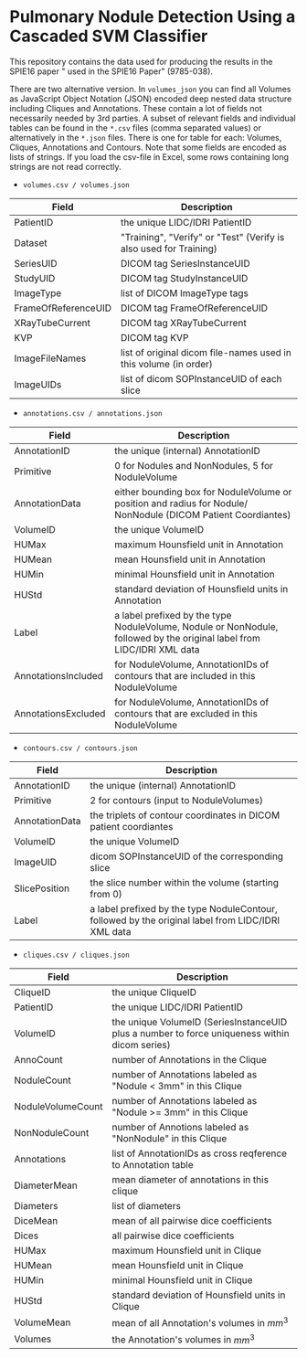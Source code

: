 # Pulmonary Nodule Detection Using a Cascaded SVM Classifier

This repository contains the data used for producing the results in the SPIE16 paper "
used in the SPIE16 Paper" (9785-038).

There are two alternative version. In ``volumes_json`` you can find all Volumes as JavaScript Object Notation (JSON) encoded deep nested data structure including Cliques and Annotations. These contain a lot of fields not necessarily needed by 3rd parties. A subset of relevant fields and individual tables can be found in the ``*.csv`` files (comma separated values) or alternatively in the ``*.json`` files. There is one for table for each: Volumes, Cliques, Annotations and Contours. Note that some fields are encoded as lists of strings. If you load the csv-file in Excel, some rows containing long strings are not read correctly.

- ``volumes.csv / volumes.json``

| Field               | Description                                                       |
| -----               | -----                                                             |
| PatientID           | the unique LIDC/IDRI PatientID                                    |
| Dataset             | "Training", "Verify" or "Test" (Verify is also used for Training) |
| SeriesUID           | DICOM tag SeriesInstanceUID                                       |
| StudyUID            | DICOM tag StudyInstanceUID                                        |
| ImageType           | list of DICOM ImageType tags                                      |
| FrameOfReferenceUID | DICOM tag FrameOfReferenceUID                                     |
| XRayTubeCurrent     | DICOM tag XRayTubeCurrent                                         |
| KVP                 | DICOM tag KVP                                                     |
| ImageFileNames      | list of original dicom file-names used in this volume (in order)  |
| ImageUIDs           | list of dicom SOPInstanceUID of each slice                        |

- ``annotations.csv / annotations.json``

| Field               | Description                                                                                                            |
| -----               | -----                                                                                                                  |
| AnnotationID        | the unique (internal) AnnotationID                                                                                     |
| Primitive           | 0 for Nodules and NonNodules, 5 for NoduleVolume                                                                       |
| AnnotationData      | either bounding box for NoduleVolume or position and radius for Nodule/ NonNodule (DICOM Patient Coordiantes)          |
| VolumeID            | the unique VolumeID                                                                                                    |
| HUMax               | maximum Hounsfield unit in Annotation                                                                                  |
| HUMean              | mean Hounsfield unit in Annotation                                                                                     |
| HUMin               | minimal Hounsfield unit in Annotation                                                                                  |
| HUStd               | standard deviation of Hounsfield units in Annotation                                                                   |
| Label               | a label prefixed by the type NoduleVolume, Nodule or NonNodule, followed by the original label from LIDC/IDRI XML data |
| AnnotationsIncluded | for NoduleVolume, AnnotationIDs of contours that are included in this NoduleVolume                                     |
| AnnotationsExcluded | for NoduleVolume, AnnotationIDs of contours that are excluded in this NoduleVolume                                     |

- ``contours.csv / contours.json``

| Field          | Description                                                                                        |
| -----          | -----                                                                                              |
| AnnotationID   | the unique (internal) AnnotationID                                                                 |
| Primitive      | 2 for contours (input to NoduleVolumes)                                                            |
| AnnotationData | the triplets of contour coordinates in DICOM patient coordiantes                                   |
| VolumeID       | the unique VolumeID                                                                                |
| ImageUID       | dicom SOPInstanceUID of the corresponding slice                                                    |
| SlicePosition  | the slice number within the volume (starting from 0)                                               |
| Label          | a label prefixed by the type NoduleContour, followed by the original label from LIDC/IDRI XML data |


- ``cliques.csv / cliques.json``

| Field             | Description                                                                                   |
| -----             | -----                                                                                         |
| CliqueID          | the unique CliqueID                                                                           |
| PatientID         | the unique LIDC/IDRI PatientID                                                                |
| VolumeID          | the unique VolumeID (SeriesInstanceUID plus a number to force uniqueness within dicom series) |
| AnnoCount         | number of Annotations in the Clique                                                           |
| NoduleCount       | number of Annotations labeled as "Nodule < 3mm" in this Clique                                |
| NoduleVolumeCount | number of Annotations labeled as "Nodule >= 3mm" in this Clique                               |
| NonNoduleCount    | number of Annotions labeled as "NonNodule" in this Clique                                     |
| Annotations       | list of AnnotationIDs as cross reqference to Annotation table                                 |
| DiameterMean      | mean diameter of annotations in this clique                                                   |
| Diameters         | list of diameters                                                                             |
| DiceMean          | mean of all pairwise dice coefficients                                                        |
| Dices             | all pairwise dice coefficients                                                                |
| HUMax             | maximum Hounsfield unit in Clique                                                             |
| HUMean            | mean Hounsfield unit in Clique                                                                |
| HUMin             | minimal Hounsfield unit in Clique                                                             |
| HUStd             | standard deviation of Hounsfield units in Clique                                              |
| VolumeMean        | mean of all Annotation's volumes in $mm^3$                                                    |
| Volumes           | the Annotation's volumes in $mm^3$                                                            |

